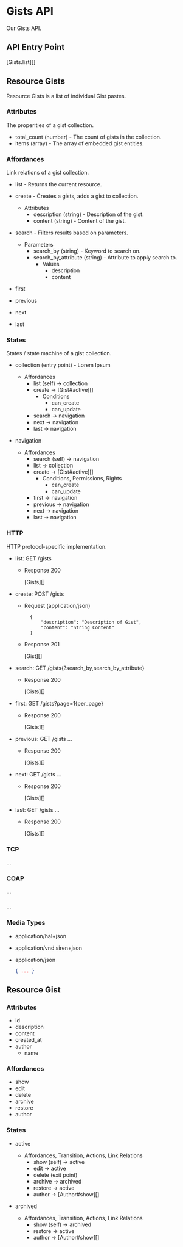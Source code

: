 # Gists API
Our Gists API.

## API Entry Point
[Gists.list][]

## Resource Gists
Resource Gists is a list of individual Gist pastes.

### Attributes
The properities of a gist collection.

+ total_count (number) - The count of gists in the collection.
+ items (array) - The array of embedded gist entities.

### Affordances
Link relations of a gist collection.

+ list - Returns the current resource.

+ create - Creates a gists, adds a gist to collection.
    + Attributes
        + description (string) - Description of the gist.
        + content (string) - Content of the gist.

+ search - Filters results based on parameters.
    + Parameters
        + search_by (string) - Keyword to search on.
        + search_by_attribute (string) - Attribute to apply search to.
            + Values
                + description
                + content
+ first
+ previous
+ next
+ last

### States
States / state machine of a gist collection.

+ collection (entry point) - Lorem Ipsum
    + Affordances
        + list (self) -> collection
        + create -> [Gist#active][]
            + Conditions
                + can_create
                + can_update
        + search -> navigation
        + next -> navigation
        + last -> navigation

+ navigation
    + Affordances
        + search (self) -> navigation
        + list -> collection
        + create -> [Gist#active][]
            + Conditions, Permissions, Rights
                + can_create
                + can_update
        + first -> navigation
        + previous -> navigation
        + next -> navigation
        + last -> navigation

### HTTP
HTTP protocol-specific implementation. 

+ list: GET /gists
    + Response 200
        
        [Gists][]

+ create: POST /gists
    + Request (application/json)

            {
                "description": "Description of Gist",
                "content": "String Content"
            }

    + Response 201

        [Gist][]

+ search: GET /gists{?search_by,search_by_attribute}
    + Response 200

        [Gists][]

+ first: GET /gists?page=1{per_page}
    + Response 200

        [Gists][]

+ previous: GET /gists ... 
    + Response 200

        [Gists][]       

+ next: GET /gists ...
    + Response 200

        [Gists][]

+ last: GET /gists ...
    + Response 200

        [Gists][]

### TCP
...

### COAP
...

### <other protocol>
...

### Media Types
+ application/hal+json
+ application/vnd.siren+json
+ application/json
    
    ```json
    { ... }
    ```
    
## Resource Gist

### Attributes
+ id
+ description
+ content
+ created_at
+ author
    + name

### Affordances
+ show 
+ edit
+ delete
+ archive
+ restore
+ author

### States
+ active
    + Affordances, Transition, Actions, Link Relations
        + show (self) -> active
        + edit -> active
        + delete (exit point)
        + archive -> archived
        + restore -> active
        + author -> [Author#show][]

+ archived
    + Affordances, Transition, Actions, Link Relations
        + show (self) -> archived
        + restore -> active
        + author -> [Author#show][]

